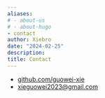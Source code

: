```yaml
---
aliases:
# - about-us
# - about-hugo
- contact
author: Xiebro
date: "2024-02-25"
description: 
title: Contact
---
```


- [github.com/guowei-xie](https://github.com/guowei-xie)
- [xieguowei2023@gmail.com]()
